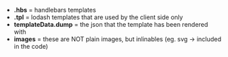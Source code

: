 - **.hbs** = handlebars templates
- **.tpl** = lodash templates that are used by the client side only
- **templateData.dump** = the json that the template has been rendered with
- **images** = these are NOT plain images, but inlinables (eg. svg -> included in the code)
